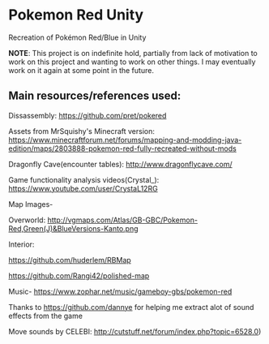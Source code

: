 # Pokemon Red Unity
Recreation of Pokémon Red/Blue in Unity

**NOTE**: This project is on indefinite hold, partially from lack of motivation to work on this project and wanting to work on other things. I may eventually work on it again at some point in the future.

## Main resources/references used:

Dissassembly: https://github.com/pret/pokered

Assets from MrSquishy's Minecraft version: https://www.minecraftforum.net/forums/mapping-and-modding-java-edition/maps/2803888-pokemon-red-fully-recreated-without-mods

Dragonfly Cave(encounter tables): http://www.dragonflycave.com/

Game functionality analysis videos(Crystal_): https://www.youtube.com/user/CrystaL12RG

Map Images-

Overworld: http://vgmaps.com/Atlas/GB-GBC/Pokemon-Red,Green(J)&BlueVersions-Kanto.png

Interior: 

https://github.com/huderlem/RBMap

https://github.com/Rangi42/polished-map

Music-
https://www.zophar.net/music/gameboy-gbs/pokemon-red

Thanks to https://github.com/dannye for helping me extract alot of sound effects from the game

Move sounds by CELEBI: http://cutstuff.net/forum/index.php?topic=6528.0)


